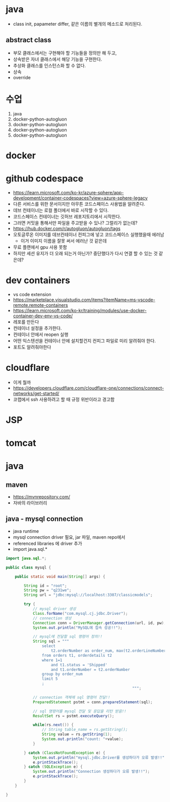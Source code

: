 # java
- class init, papameter differ, 같은 이름의 별개의 메소드로 처리된다.
## abstract class
- 부모 클래스에서는 구현해야 할 기능들을 정의만 해 두고,
- 상속받은 자녀 클래스에서 해당 기능을 구현한다.
- 추상화 클래스를 인스턴스화 할 수 없다.
- 상속
- override

# 수업
1. java
2. docker-python-autogluon
3. docker-python-autogluon
4. docker-python-autogluon
5. docker-python-autogluon

# docker

# github codespace
- https://learn.microsoft.com/ko-kr/azure-sphere/app-development/container-codespaces?view=azure-sphere-legacy
- 다른 서비스를 위한 문서이지만 아무튼 코드스페이스 사용법을 알려준다.
- 데브 컨테이너는 로컬 폴더에서 바로 시작할 수 있다.
- 코드스페이스 컨테이너는 깃허브 레포지토리에서 시작한다.
- 그러면 커밋을 통해서만 파일을 주고받을 수 있나? 그럴리가 없는데?
- https://hub.docker.com/r/autogluon/autogluon/tags
- 오토글루온 이미지를 데브컨테이너 컨피그에 넣고 코드스페이스 실행했을때 에러남
	- 이거 이미지 이름을 잘못 써서 에러난 것 같은데
- 무료 플랜에서 gpu 사용 못함
- 하지만 세션 유지가 더 오래 되는거 아닌가? 중단했다가 다시 연결 할 수 있는 것 같은데?

# dev containers
- vs code extension
- https://marketplace.visualstudio.com/items?itemName=ms-vscode-remote.remote-containers
- https://learn.microsoft.com/ko-kr/training/modules/use-docker-container-dev-env-vs-code/
- 레포를 만든다
- 컨테이너 설정을 추가한다.
- 컨테이너 안에서 reopen 실행
- 어떤 익스텐션을 컨테이너 안에 설치할건지 컨피그 파일로 미리 알려줘야 한다.
- 포트도 알려줘야한다
# cloudflare
- 이게 뭘까
- https://developers.cloudflare.com/cloudflare-one/connections/connect-networks/get-started/
- 코랩에서 ssh 사용하려고 할 때 규정 위반이라고 경고함

# JSP
# tomcat
# java
## maven
- https://mvnrepository.com/
- 자바의 라이브러리
## java - mysql connection
- java runtime
- mysql connection driver 필요, jar 파일, maven repo에서
- referenced libraries 에 driver 추가
- import java.sql.* 

```java
import java.sql.*;

public class mysql {

    public static void main(String[] args) {

        String id = "root";
        String pw = "q231we";
        String url = "jdbc:mysql://localhost:3307/classicmodels";

        try {
            // mysql driver 생성
            Class.forName("com.mysql.cj.jdbc.Driver");
            // connection 생성
            Connection conn = DriverManager.getConnection(url, id, pw);
            System.out.println("MySQL에 접속 성공!!");

            // mysql에 전달할 sql 명령어 정의!!
            String sql = """
                select
                    t2.orderNumber as order_num, max(t2.orderLineNumber) as order_max
                from orders t1, orderdetails t2
                where 1=1
                    and t1.status = 'Shipped'
                    and t1.orderNumber = t2.orderNumber
                group by order_num
                limit 5
                ;
                                                        """;

            // connection 객체에 sql 명령어 전달!!
            PreparedStatement pstmt = conn.prepareStatement(sql);

            // sql 명령어를 mysql 전달 및 응답을 리턴 받음!!
            ResultSet rs = pstmt.executeQuery();

            while(rs.next()) {
				// String table_name = rs.getString();
				String value = rs.getString(1);
				System.out.println("count: "+value);
			}

        } catch (ClassNotFoundException e) {
            System.out.println("mysql.jdbc.Driver를 생성하다가 오류 발생!!");
            e.printStackTrace();
        } catch (SQLException e) {
            System.out.println("Connection 생성하다가 오류 발생!!");
            e.printStackTrace();
        }
    }

}
```